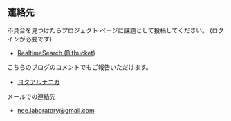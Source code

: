 ## 連絡先

 不具合を見つけたらプロジェクト ページに課題として投稿してください。 (ログインが必要です)

  * [RealtimeSearch (Bitbucket)](https://bitbucket.org/neelabo/realtimesearch)
 
 こちらのブログのコメントでもご報告いただけます。

  * [ヨクアルナニカ](https://yokuarunanika.blogspot.com/)
 
メールでの連絡先

  * [nee.laboratory@gmail.com](mailto:nee.laboratory@gmail.com)